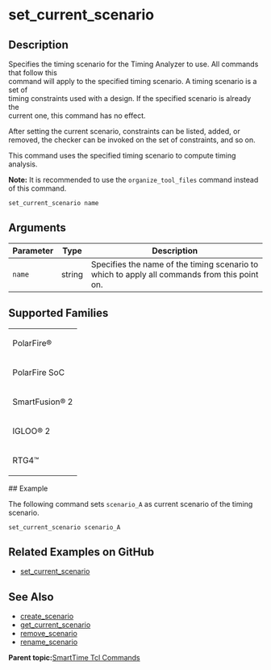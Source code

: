 # set\_current\_scenario

## Description

Specifies the timing scenario for the Timing Analyzer to use. All commands that follow this<br /> command will apply to the specified timing scenario. A timing scenario is a set of<br /> timing constraints used with a design. If the specified scenario is already the<br /> current one, this command has no effect.

After setting the current scenario, constraints can be listed, added, or removed, the checker can be invoked on the set of constraints, and so on.

This command uses the specified timing scenario to compute timing analysis.

**Note:** It is recommended to use the `organize_tool_files` command instead of this command.

```
set_current_scenario name
```

## Arguments

|Parameter|Type|Description|
|---------|----|-----------|
|`name`|string|Specifies the name of the timing scenario to which to apply all commands from this point on.|

## Supported Families

<table id="GUID-56F9E300-6CAB-48D0-9D92-B4EC8F62D904"><tbody><tr><td>

PolarFire®

</td></tr><tr><td>

PolarFire SoC

</td></tr><tr><td>

SmartFusion® 2

</td></tr><tr><td>

IGLOO® 2

</td></tr><tr><td>

RTG4™

</td></tr></tbody>
</table>## Example

The following command sets `scenario_A` as current scenario of the timing<br /> scenario.

```
set_current_scenario scenario_A
```

## Related Examples on GitHub

-   [set\_current\_scenario](https://github.com/MicrochipTech/Libero-SoC-Design-Suite-Tcl-Examples/tree/basic_tcl_examples/SmartTime/set_current_scenario)

## See Also

-   [create\_scenario](GUID-F9921609-5ABA-433F-AF82-084D7E74BBF0.md)
-   [get\_current\_scenario](GUID-F58F57D5-DF64-45D9-BE76-B37068CDD175.md)
-   [remove\_scenario](GUID-3A312F37-292D-479B-9CFD-A111CE65F038.md)
-   [rename\_scenario](GUID-3D689BB0-A88F-4362-81B0-E0D58B4A7381.md)

**Parent topic:**[SmartTime Tcl Commands](GUID-96623DD0-9D90-4AFA-90C3-B2BAEEE15670.md)

